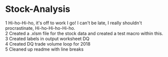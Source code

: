 # Stock-Analysis<br>

1 Hi-ho-Hi-ho, it's off to work I go! I can't be late, I really shouldn't procrastinate, Hi-ho-Hi-ho-Hi-ho.<br>
2 Created a .xlsm file for the stock data and created a test macro within this.<br>
3 Created labels in output worksheet DQ<br>
4 Created DQ trade volume loop for 2018<br>
5 Cleaned up readme with line breaks <br>
